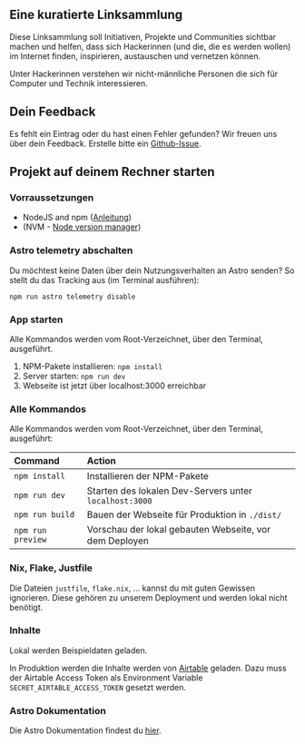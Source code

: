 ## Eine kuratierte Linksammlung

Diese Linksammlung soll Initiativen, Projekte und Communities
sichtbar machen und helfen, dass sich Hackerinnen
(und die, die es werden wollen) im Internet finden,
inspirieren, austauschen und vernetzen können.

Unter Hackerinnen verstehen wir nicht-männliche Personen die sich für Computer und Technik interessieren.

## Dein Feedback

Es fehlt ein Eintrag oder du hast einen Fehler gefunden? Wir freuen uns über dein Feedback. Erstelle bitte ein [Github-Issue](https://github.com/hackerinnen/hackerinnen-list/issues).

## Projekt auf deinem Rechner starten

### Vorraussetzungen

- NodeJS and npm ([Anleitung](https://docs.npmjs.com/downloading-and-installing-node-js-and-npm))
- (NVM - [Node version manager](https://github.com/nvm-sh/nvm))

### Astro telemetry abschalten

Du möchtest keine Daten über dein Nutzungsverhalten an Astro senden? So stellt du das Tracking aus (im Terminal ausführen):

```cli
npm run astro telemetry disable
```

### App starten

Alle Kommandos werden vom Root-Verzeichnet, über den Terminal, ausgeführt.

1. NPM-Pakete installieren: `npm install`
1. Server starten: `npm run dev`
1. Webseite ist jetzt über localhost:3000 erreichbar

### Alle Kommandos

Alle Kommandos werden vom Root-Verzeichnet, über den Terminal, ausgeführt:

| Command           | Action                                                 |
| :---------------- | :----------------------------------------------------- |
| `npm install`     | Installieren der NPM-Pakete                            |
| `npm run dev`     | Starten des lokalen Dev-Servers unter `localhost:3000` |
| `npm run build`   | Bauen der Webseite für Produktion in `./dist/`         |
| `npm run preview` | Vorschau der lokal gebauten Webseite, vor dem Deployen |

### Nix, Flake, Justfile

Die Dateien `justfile`, `flake.nix`, ... kannst du mit guten Gewissen ignorieren. Diese gehören zu unserem Deployment und werden lokal nicht benötigt.

### Inhalte

Lokal werden Beispieldaten geladen.

In Produktion werden die Inhalte werden von [Airtable](https://airtable.com/) geladen. Dazu muss der Airtable Access Token als Environment Variable `SECRET_AIRTABLE_ACCESS_TOKEN` gesetzt werden.

### Astro Dokumentation

Die Astro Dokumentation findest du [hier](https://docs.astro.build).
